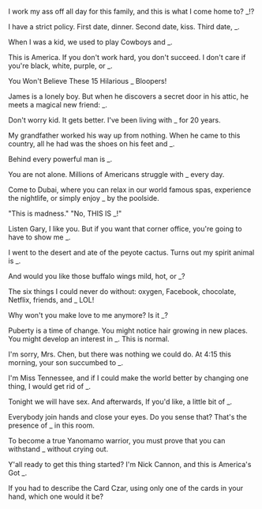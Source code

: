 I work my ass off all day for this family, and this is what I come home to? _!?

I have a strict policy. First date, dinner. Second date, kiss. Third date, _.

When I was a kid, we used to play Cowboys and _.

This is America. If you don't work hard, you don't succeed. I don't care if you're black, white, purple, or _.

You Won't Believe These 15 Hilarious _ Bloopers!

James is a lonely boy. But when he discovers a secret door in his attic, he meets a magical new friend: _.

Don't worry kid. It gets better. I've been living with _ for 20 years.

My grandfather worked his way up from nothing. When he came to this country, all he had was the shoes on his feet and _.

Behind every powerful man is _.

You are not alone. Millions of Americans struggle with _ every day.

Come to Dubai, where you can relax in our world famous spas, experience the nightlife, or simply enjoy _ by the poolside.

"This is madness." "No, THIS IS _!"

Listen Gary, I like you. But if you want that corner office, you're going to have to show me _.

I went to the desert and ate of the peyote cactus. Turns out my spirit animal is _.

And would you like those buffalo wings mild, hot, or _?

The six things I could never do without: oxygen, Facebook, chocolate, Netflix, friends, and _ LOL!

Why won't you make love to me anymore? Is it _?

Puberty is a time of change. You might notice hair growing in new places. You might develop an interest in _. This is normal.

I'm sorry, Mrs. Chen, but there was nothing we could do. At 4:15 this morning, your son succumbed to _.

I'm Miss Tennessee, and if I could make the world better by changing one thing, I would get rid of _.

Tonight we will have sex. And afterwards, If you'd like, a little bit of _.

Everybody join hands and close your eyes. Do you sense that? That's the presence of _ in this room.

To become a true Yanomamo warrior, you must prove that you can withstand _ without crying out.

Y'all ready to get this thing started? I'm Nick Cannon, and this is America's Got _.

If you had to describe the Card Czar, using only one of the cards in your hand, which one would it be?